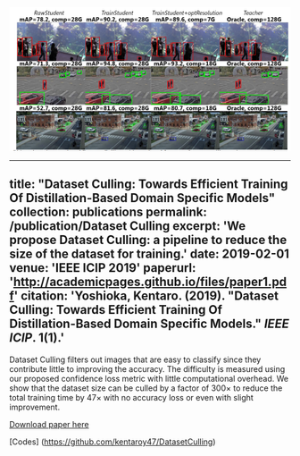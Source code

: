 ![Datasetculling](https://github.com/kentaroy47/kentaroy47.github.io/blob/master/images/dataset.PNG)

---
title: "Dataset Culling: Towards Efficient Training Of Distillation-Based Domain Specific Models"
collection: publications
permalink: /publication/Dataset Culling
excerpt: 'We propose Dataset Culling: a pipeline to reduce the size of the dataset for training.'
date: 2019-02-01
venue: 'IEEE ICIP 2019'
paperurl: 'http://academicpages.github.io/files/paper1.pdf'
citation: 'Yoshioka, Kentaro. (2019). &quot;Dataset Culling: Towards Efficient Training Of Distillation-Based Domain Specific Models.&quot; <i>IEEE ICIP</i>. 1(1).'
---

Dataset Culling filters out images that are easy to classify since they contribute little to improving the accuracy. The difficulty is measured using our proposed confidence loss metric with little computational overhead. We show that the dataset size can be culled by a factor of 300× to reduce the total training time by 47× with no accuracy loss or even with slight improvement.

[Download paper here](https://arxiv.org/abs/1902.00173)

[Codes] (https://github.com/kentaroy47/DatasetCulling)


